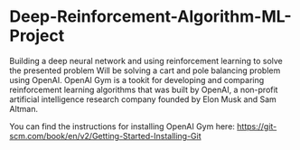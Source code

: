 # Deep-Reinforcement-Algorithm-ML-Project
Building  a deep neural network and using reinforcement learning to solve the presented problem
Will be solving a cart and pole balancing problem using OpenAI. OpenAI Gym is a tookit for developing and comparing reinforcement learning algorithms that was built by OpenAI, a non-profit artificial intelligence research company founded by Elon Musk and Sam Altman.

You can find the instructions for installing OpenAI Gym here: https://git-scm.com/book/en/v2/Getting-Started-Installing-Git

